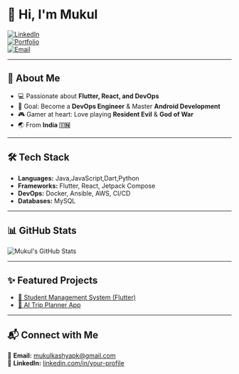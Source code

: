 # 👋 Hi, I'm Mukul  

[![LinkedIn](https://img.shields.io/badge/LinkedIn-blue?style=flat&logo=linkedin)](https://www.linkedin.com/in/your-profile)  
[![Portfolio](https://img.shields.io/badge/Portfolio-Website-orange?style=flat&logo=google-chrome)](https://yourwebsite.com)  
[![Email](https://img.shields.io/badge/Email-hello%40gmail.com-red?style=flat&logo=gmail)](mailto:hello@gmail.com)  

---

## 🚀 About Me  
- 💻 Passionate about **Flutter, React, and DevOps**  
- 🎯 Goal: Become a **DevOps Engineer** & Master **Android Development**  
- 🎮 Gamer at heart: Love playing **Resident Evil** & **God of War**  
- 🌏 From **India 🇮🇳**

---

## 🛠️ Tech Stack  
- **Languages:** Java,JavaScript,Dart,Python 
- **Frameworks:** Flutter, React, Jetpack Compose  
- **DevOps:** Docker, Ansible, AWS, CI/CD  
- **Databases:** MySQL 

---

## 📊 GitHub Stats  
![Mukul's GitHub Stats](https://github-readme-stats.vercel.app/api?username=CodeXMukul&show_icons=true&theme=tokyonight)  

---

## ✨ Featured Projects  
- [📱 Student Management System (Flutter)](https://github.com/CodeXMukul/student-management)  
- [🤖 AI Trip Planner App](https://github.com/CodeXMukul/ai-trip-planner)  
---

## 📬 Connect with Me  
📧 **Email:** [mukulkashyapk@gmail.com](mailto:mukulkashyapk@gmail.com)  
💼 **LinkedIn:** [linkedin.com/in/your-profile](www.linkedin.com/in/mukul74)  

